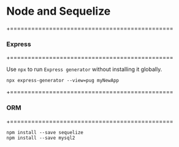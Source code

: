 Node and Sequelize 
===================

+==============================================
### Express
+==============================================

Use `npx` to run `Express generator` without installing it globally.

```
npx express-generator --view=pug myNewApp
```

+==============================================
### ORM
+==============================================

```
npm install --save sequelize
npm install --save mysql2